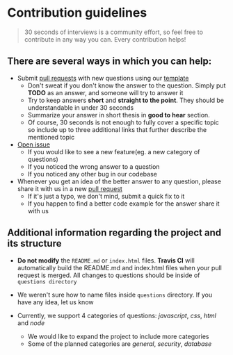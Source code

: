 # Contribution guidelines

> 30 seconds of interviews is a community effort, so feel free to contribute in any way you can. Every contribution helps!

## There are several ways in which you can help:

* Submit [pull requests](https://github.com/fejes713/30-seconds-of-interviews/pulls) with new questions using our [template](https://github.com/fejes713/30-seconds-of-interviews/blob/master/question-template.md)
  * Don't sweat if you don't know the answer to the question. Simply put **TODO** as an answer, and someone will try to answer it
  * Try to keep answers **short** and **straight to the point**. They should be understandable in under 30 seconds
  * Summarize your answer in short thesis in **good to hear** section.
  * Of course, 30 seconds is not enough to fully cover a specific topic so include up to three additional links that further describe the mentioned topic
* [Open issue](https://github.com/fejes713/30-seconds-of-interviews/issues/new)
  * If you would like to see a new feature(eg. a new category of questions)
  * If you noticed the wrong answer to a question
  * If you noticed any other bug in our codebase
* Whenever you get an idea of the better answer to any question, please share it with us in a new [pull request](https://github.com/fejes713/30-seconds-of-interviews/pulls)
  * If it's just a typo, we don't mind, submit a quick fix to it
  * If you happen to find a better code example for the answer share it with us

## Additional information regarding the project and its structure

* **Do not modify** the `README.md` or `index.html` files. **Travis CI** will automatically build the README.md and index.html files when your pull request is merged. All changes to questions should be inside of `questions directory`

* We weren't sure how to name files inside `questions` directory. If you have any idea, let us know

* Currently, we support 4 categories of questions: _javascript_, _css_, _html_ and _node_
  * We would like to expand the project to include more categories
  * Some of the planned categories are _general_, _security_, _database_
